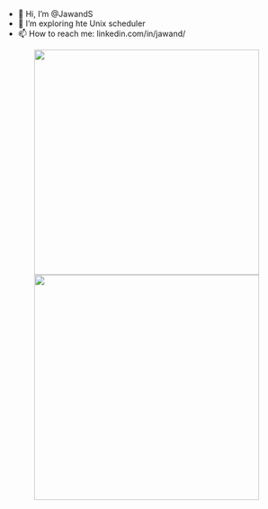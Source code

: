 - 👋 Hi, I’m @JawandS
- 👀 I’m exploring hte Unix scheduler
- 📫 How to reach me: linkedin.com/in/jawand/

<p align = "center">
  <img src = "https://github-readme-stats.vercel.app/api?username=JawandS&show_icons=true&theme=radical&count_private=true&hide_border=true" width = 400>
  <img src = "https://github-readme-streak-stats.herokuapp.com?user=jxareas&theme=react&hide_border=true" width = 400>
</p>

<!---
JawandS/JawandS is a ✨ special ✨ repository because its `README.md` (this file) appears on your GitHub profile.
You can click the Preview link to take a look at your changes.
--->

